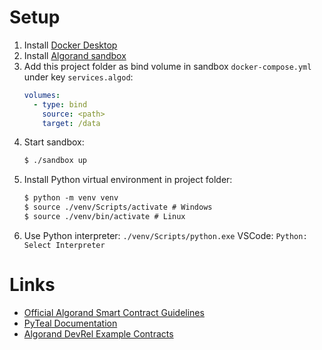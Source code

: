 # Setup

1. Install [Docker Desktop](https://www.docker.com/products/docker-desktop)
2. Install [Algorand sandbox](https://github.com/algorand/sandbox)
3. Add this project folder as bind volume in sandbox `docker-compose.yml` under key `services.algod`:
    ```yml
    volumes:
      - type: bind
        source: <path>
        target: /data
    ```
4. Start sandbox:
    ```txt
    $ ./sandbox up
    ```
5. Install Python virtual environment in project folder:
    ```txt
    $ python -m venv venv
    $ source ./venv/Scripts/activate # Windows
    $ source ./venv/bin/activate # Linux
    ```
6. Use Python interpreter: `./venv/Scripts/python.exe`
    VSCode: `Python: Select Interpreter`

# Links

- [Official Algorand Smart Contract Guidelines](https://developer.algorand.org/docs/get-details/dapps/avm/teal/guidelines/)
- [PyTeal Documentation](https://pyteal.readthedocs.io/en/latest/index.html)
- [Algorand DevRel Example Contracts](https://github.com/algorand/smart-contracts)
